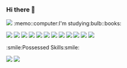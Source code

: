 ### Hi there 👋
<img src="https://capsule-render.vercel.app/api?type=wave&color=auto&height=300&section=header&text=Hello,%20Welcome to World!&fontSize=90" />
:memo::computer:I'm studying:bulb::books:
<p align="left">
 <img src="https://img.shields.io/badge/jQuery-0769AD?style=flat&logo=jQuery&logoColor=white"/>
 <img src="https://img.shields.io/badge/JSP-007396?style=flat&logo=Java&logoColor=white"/>
 <img src="https://img.shields.io/badge/Ajax-008000?style=flat&logo=Ajax&logoColor=white"/>
<img src="https://img.shields.io/badge/JavaScript-4.3.2-3178C6?style=flat&logo=TypeScript&logoColor=white"/>
<img src="https://img.shields.io/badge/React-17.0.2-61DAFB?style=flat&logo=React&logoColor=white"/>
<img src="https://img.shields.io/badge/Java-007396?style=flat&logo=Java&logoColor=white"/>
<img src="https://img.shields.io/badge/Database-003B57?style=flat&logo=MySQL&logoColor=white"/>
<img src="https://img.shields.io/badge/Spring-6DB33F?style=flat&logo=Spring&logoColor=white"/>
<img src="https://img.shields.io/badge/Node.js-339933?style=flat&logo=Node.js&logoColor=white"/>
<img src="https://img.shields.io/badge/HTML5-E34F26?style=flat&logo=HTML5&logoColor=white"/>
 <img src="https://img.shields.io/badge/MySQL-4479A1?style=flat&logo=MySQL&logoColor=white"/> 
 <img src="https://img.shields.io/badge/Oracle-F80000?style=flat&logo=Oracle&logoColor=white"/>
</p>
:smile:Possessed Skills:smile:
<p>
<img src="https://img.shields.io/badge/Photoshop-31A8FF?style=flat&logo=Adobe%20Photoshop&logoColor=white"/>
 <img src="https://img.shields.io/badge/Illustrator-FF9A00?style=flat&logo=Adobe%20Illustrator&logoColor=white"/>
</p>


<!--
**jih8908/jih8908** is a ✨ _special_ ✨ repository because its `README.md` (this file) appears on your GitHub profile.

Here are some ideas to get you started:

- 🔭 I’m currently working on ...
- 🌱 I’m currently learning ...
- 👯 I’m looking to collaborate on ...
- 🤔 I’m looking for help with ...
- 💬 Ask me about ...
- 📫 How to reach me: ...
- 😄 Pronouns: ...
- ⚡ Fun fact: ...
-->
